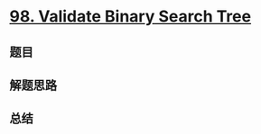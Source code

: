 # [98. Validate Binary Search Tree](https://leetcode.com/problems/validate-binary-search-tree/)

## 题目


## 解题思路


## 总结


